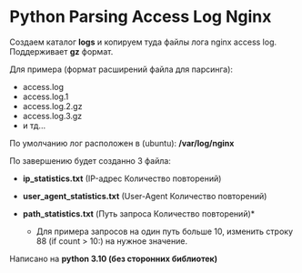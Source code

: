 # Python Parsing Access Log Nginx

Создаем каталог **logs** и копируем туда файлы лога nginx access log.
Поддерживает **gz** формат.

Для примера (формат расширений файла для парсинга):
- access.log
- access.log.1
- access.log.2.gz
- access.log.3.gz
- и тд...

По умолчанию лог расположен в (ubuntu): **/var/log/nginx**

По завершению будет созданно 3 файла:
- **ip_statistics.txt** (IP-адрес Количество повторений)
- **user_agent_statistics.txt** (User-Agent Количество повторений)
- **path_statistics.txt** (Путь запроса Количество повторений)*

  * Для примера запросов на один путь больше 10, изменить строку 88 (if count > 10:) на нужное значение.



Написано на **python 3.10 (без сторонних библиотек)**
